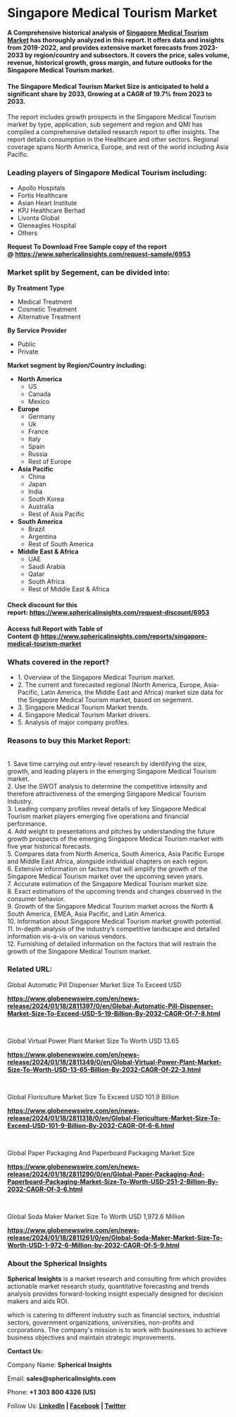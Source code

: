 <h1 class="news-post-title">Singapore Medical Tourism Market</h1>
<p><strong>A Comprehensive historical analysis of&nbsp;<a href="https://www.sphericalinsights.com/reports/singapore-medical-tourism-market" target="_blank" rel="noreferrer noopener">Singapore Medical Tourism Market</a>&nbsp;has thoroughly analyzed in this report. It offers data and insights from 2019-2022, and provides extensive market forecasts from 2023-2033 by region/country and subsectors. It covers the price, sales volume, revenue, historical growth, gross margin, and future outlooks for the Singapore Medical Tourism market.</strong></p>
<h4><strong>The Singapore Medical Tourism Market Size is anticipated to hold a significant share by 2033, Growing at a CAGR of 19.7% from 2023 to 2033.</strong></h4>
<p>The report includes growth prospects in the&nbsp;Singapore Medical Tourism market by type, application, sub segement and region and QMI has compiled a comprehensive detailed research report to offer insights. The report details consumption in the Healthcare and other sectors. Regional coverage spans North America, Europe, and rest of the world including Asia Pacific.</p>
<h3><strong>Leading players of Singapore Medical Tourism including:</strong></h3>
<ul>
<li>Apollo Hospitals</li>
<li>Fortis Healthcare</li>
<li>Asian Heart Institute</li>
<li>KPJ Healthcare Berhad</li>
<li>Livonta Global</li>
<li>Gleneagles Hospital</li>
<li>Others</li>
</ul>
<p><strong>Request To Download Free Sample copy of the report @&nbsp;<a href="https://www.sphericalinsights.com/request-sample/6953">https://www.sphericalinsights.com/request-sample/6953</a></strong></p>
<h3><strong>Market split by Segement, can be divided into:</strong></h3>
<p><strong>By Treatment Type</strong></p>
<ul>
<li>Medical Treatment</li>
<li>Cosmetic Treatment</li>
<li>Alternative Treatment</li>
</ul>
<p><strong>By Service Provider</strong></p>
<ul>
<li>Public</li>
<li>Private</li>
</ul>
<p><strong>Market segment by Region/Country including:</strong></p>
<ul>
<li><strong>North America</strong>
<ul>
<li>US</li>
<li>Canada</li>
<li>Mexico</li>
</ul>
</li>
<li><strong>Europe</strong>
<ul>
<li>Germany</li>
<li>Uk</li>
<li>France</li>
<li>Italy</li>
<li>Spain</li>
<li>Russia</li>
<li>Rest of Europe</li>
</ul>
</li>
<li><strong>Asia Pacific</strong>
<ul>
<li>China</li>
<li>Japan</li>
<li>India</li>
<li>South Korea</li>
<li>Australia</li>
<li>Rest of Asia Pacific</li>
</ul>
</li>
<li><strong>South America</strong>
<ul>
<li>Brazil</li>
<li>Argentina</li>
<li>Rest of South America</li>
</ul>
</li>
<li><strong>Middle East &amp; Africa</strong>
<ul>
<li>UAE</li>
<li>Saudi Arabia</li>
<li>Qatar</li>
<li>South Africa</li>
<li>Rest of Middle East &amp; Africa</li>
</ul>
</li>
</ul>
<h4>Check discount for this report:&nbsp;<a href="https://www.sphericalinsights.com/request-discount/6953">https://www.sphericalinsights.com/request-discount/6953</a></h4>
<h4>Access full Report with Table of Content&nbsp;@&nbsp;<a href="https://www.sphericalinsights.com/reports/singapore-medical-tourism-market">https://www.sphericalinsights.com/reports/singapore-medical-tourism-market</a>&nbsp;</h4>
<h3><strong>Whats covered in the report?</strong></h3>
<ul>
<li>1. Overview of the Singapore Medical Tourism market.</li>
<li>2. The current and forecasted regional (North America, Europe, Asia-Pacific, Latin America, the Middle East and Africa) market size data for the Singapore Medical Tourism market, based on segement.</li>
<li>3. Singapore Medical Tourism Market trends.</li>
<li>4. Singapore Medical Tourism Market drivers.</li>
<li>5. Analysis of major company profiles.</li>
</ul>
<h3><strong>Reasons to buy this Market Report:</strong></h3>
<p><br />1. Save time carrying out entry-level research by identifying the size, growth, and leading players in the emerging Singapore Medical Tourism market.<br />2. Use the SWOT analysis to determine the competitive intensity and therefore attractiveness of the emerging Singapore Medical Tourism Industry.<br />3. Leading company profiles reveal details of key Singapore Medical Tourism market players emerging five operations and financial performance.<br />4. Add weight to presentations and pitches by understanding the future growth prospects of the emerging Singapore Medical Tourism market with five year historical forecasts.<br />5. Compares data from North America, South America, Asia Pacific Europe and Middle East Africa, alongside individual chapters on each region.<br />6. Extensive information on factors that will amplify the growth of the Singapore Medical Tourism market over the upcoming seven years.<br />7. Accurate estimation of the&nbsp;Singapore Medical Tourism market size.<br />8. Exact estimations of the upcoming trends and changes observed in the consumer behavior.<br />9. Growth of the&nbsp;Singapore Medical Tourism market across the North &amp; South America, EMEA, Asia Pacific, and Latin America.<br />10. Information about Singapore Medical Tourism market growth potential.<br />11. In-depth analysis of the industry&rsquo;s competitive landscape and detailed information vis-a-vis on various vendors.<br />12. Furnishing of detailed information on the factors that will restrain the growth of the Singapore Medical Tourism market.</p>
<h3><strong>Related URL:</strong></h3>
<p>Global Automatic Pill Dispenser Market Size To Exceed USD</p>
<p><strong><a href="https://www.globenewswire.com/en/news-release/2024/01/18/2811397/0/en/Global-Automatic-Pill-Dispenser-Market-Size-To-Exceed-USD-5-19-Billion-By-2032-CAGR-Of-7-8.html">https://www.globenewswire.com/en/news-release/2024/01/18/2811397/0/en/Global-Automatic-Pill-Dispenser-Market-Size-To-Exceed-USD-5-19-Billion-By-2032-CAGR-Of-7-8.html</a>&nbsp;</strong></p>
<p>&nbsp;</p>
<p>Global Virtual Power Plant Market Size To Worth USD 13.65</p>
<p><strong><a href="https://www.globenewswire.com/en/news-release/2024/01/18/2811349/0/en/Global-Virtual-Power-Plant-Market-Size-To-Worth-USD-13-65-Billion-By-2032-CAGR-Of-22-3.html">https://www.globenewswire.com/en/news-release/2024/01/18/2811349/0/en/Global-Virtual-Power-Plant-Market-Size-To-Worth-USD-13-65-Billion-By-2032-CAGR-Of-22-3.html</a>&nbsp;</strong></p>
<p>&nbsp;</p>
<p>Global Floriculture Market Size To Exceed USD 101.9 Billion</p>
<p><strong><a href="https://www.globenewswire.com/en/news-release/2024/01/18/2811318/0/en/Global-Floriculture-Market-Size-To-Exceed-USD-101-9-Billion-By-2032-CAGR-Of-6-6.html">https://www.globenewswire.com/en/news-release/2024/01/18/2811318/0/en/Global-Floriculture-Market-Size-To-Exceed-USD-101-9-Billion-By-2032-CAGR-Of-6-6.html</a>&nbsp;</strong></p>
<p>&nbsp;</p>
<p>Global Paper Packaging And Paperboard Packaging Market Size</p>
<p><strong><a href="https://www.globenewswire.com/en/news-release/2024/01/18/2811290/0/en/Global-Paper-Packaging-And-Paperboard-Packaging-Market-Size-To-Worth-USD-251-2-Billion-By-2032-CAGR-Of-3-6.html">https://www.globenewswire.com/en/news-release/2024/01/18/2811290/0/en/Global-Paper-Packaging-And-Paperboard-Packaging-Market-Size-To-Worth-USD-251-2-Billion-By-2032-CAGR-Of-3-6.html</a>&nbsp;</strong></p>
<p>&nbsp;</p>
<p>Global Soda Maker Market Size To Worth USD 1,972.6 Million</p>
<p><strong><a href="https://www.globenewswire.com/en/news-release/2024/01/18/2811261/0/en/Global-Soda-Maker-Market-Size-To-Worth-USD-1-972-6-Million-by-2032-CAGR-Of-5-9.html">https://www.globenewswire.com/en/news-release/2024/01/18/2811261/0/en/Global-Soda-Maker-Market-Size-To-Worth-USD-1-972-6-Million-by-2032-CAGR-Of-5-9.html</a>&nbsp;</strong></p>
<h3><strong>About the Spherical Insights</strong></h3>
<p><strong>Spherical Insights</strong>&nbsp;is a market research and consulting firm which provides actionable market research study, quantitative forecasting and trends analysis provides forward-looking insight especially designed for decision makers and aids ROI.</p>
<p>which is catering to different industry such as financial sectors, industrial sectors, government organizations, universities, non-profits and corporations. The company's mission is to work with businesses to achieve business objectives and maintain strategic improvements.</p>
<p><strong>Contact Us:</strong></p>
<p>Company Name:&nbsp;<strong>Spherical Insights</strong></p>
<p>Email:&nbsp;<strong>sales@sphericalinsights.com</strong></p>
<p>Phone:&nbsp;<strong>+1 303 800 4326 (US)</strong></p>
<p>Follow Us:&nbsp;<strong><a href="https://www.linkedin.com/company/spherical-insight/"><u>LinkedIn</u></a>&nbsp;|&nbsp;<a href="https://www.facebook.com/sphericalinsights22"><u>Facebook</u></a>&nbsp;|&nbsp;<a href="https://twitter.com/SInsights_US"><u>Twitter</u></a></strong></p>
